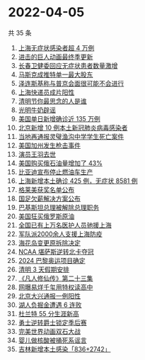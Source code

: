 # 2022-04-05

共 35 条

<!-- BEGIN -->
<!-- 最后更新时间 Tue Apr 05 2022 22:14:11 GMT+0800 (China Standard Time) -->

1. [上海无症状感染者超 4 万例](https://www.zhihu.com/search?q=上海无症状患者)
1. [进击的巨人动画最终季更新](https://www.zhihu.com/search?q=进击的巨人)
1. [长春卫健委回应无症状患者数量激增](https://www.zhihu.com/search?q=长春卫健委回应)
1. [马斯克成推特单一最大股东](https://www.zhihu.com/search?q=马斯克)
1. [泽连斯基称与普京会面很可能不会进行](https://www.zhihu.com/search?q=泽连斯基)
1. [上海快递员成片阳性](https://www.zhihu.com/search?q=上海快递员)
1. [清明节你最思念的人是谁](https://www.zhihu.com/search?q=清明)
1. [光明牛奶辟谣](https://www.zhihu.com/search?q=光明牛奶)
1. [美国单日新增确诊近 135 万例](https://www.zhihu.com/search?q=美国疫情)
1. [北京新增 10 例本土新冠肺炎病毒感染者](https://www.zhihu.com/search?q=北京疫情)
1. [当地再通报灵璧渔沟中学学生死亡案件](https://www.zhihu.com/search?q=灵璧)
1. [美国加州发生枪击事件](https://www.zhihu.com/search?q=加州枪击)
1. [演员王羽去世](https://www.zhihu.com/search?q=王羽)
1. [美国购买俄石油量增加了 43%](https://www.zhihu.com/search?q=美国购买俄石油量增加)
1. [比亚迪宣布停止燃油车生产](https://www.zhihu.com/search?q=比亚迪)
1. [上海新增本土确诊 425 例，无症状 8581 例](https://www.zhihu.com/search?q=上海新增)
1. [格莱美获奖名单公布](https://www.zhihu.com/search?q=格莱美)
1. [国足欠薪解决方案公布](https://www.zhihu.com/search?q=国足欠薪)
1. [巴基斯坦总理被解除总理职务](https://www.zhihu.com/search?q=巴基斯坦)
1. [美国狂买俄罗斯原油](https://www.zhihu.com/search?q=俄罗斯原油)
1. [全国已有上万名医护人员驰援上海](https://www.zhihu.com/search?q=驰援上海)
1. [军队派2000余人支援上海防疫](https://www.zhihu.com/search?q=军队驰援)
1. [海花岛变更原拆除决定](https://www.zhihu.com/search?q=海花岛变更原拆除决定)
1. [NCAA 堪萨斯逆转北卡夺冠](https://www.zhihu.com/search?q=NCAA)
1. [2024 巴黎奥运项目确定](https://www.zhihu.com/search?q=巴黎奥运)
1. [清明 3 天假期安排](https://www.zhihu.com/search?q=清明假期)
1. [《凡人修仙传》第二十三集](https://www.zhihu.com/search?q=凡人修仙传)
1. [网曝易烊千玺用特权读高中](https://www.zhihu.com/search?q=易烊千玺特权)
1. [北京大兴通报一例阳性](https://www.zhihu.com/search?q=大兴阳性人员)
1. [湖人负掘金遭遇 6 连败](https://www.zhihu.com/search?q=湖人)
1. [杜兰特 55 分生涯新高](https://www.zhihu.com/search?q=杜兰特)
1. [勇士逆转爵士锁定季后赛](https://www.zhihu.com/search?q=勇士)
1. [完美世界动画双石大战](https://www.zhihu.com/search?q=完美世界动画)
1. [婴儿做核酸被捅死系谣言](https://www.zhihu.com/search?q=婴儿做核酸被捅死)
1. [吉林新增本土感染「836+2742」](https://www.zhihu.com/search?q=吉林新增)

<!-- END -->
